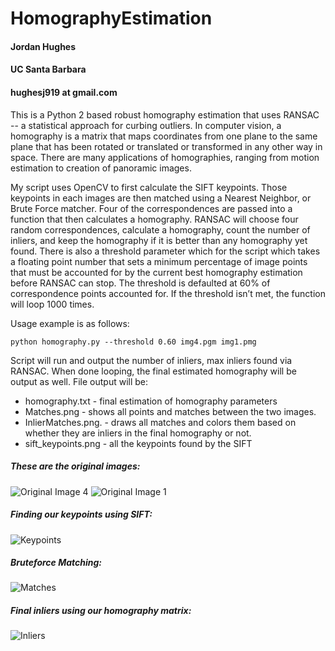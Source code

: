 # HomographyEstimation
#### Jordan Hughes
#### UC Santa Barbara
#### hughesj919 at gmail.com

This is a Python 2 based robust homography estimation that uses RANSAC -- a statistical approach for curbing outliers. 
In computer vision, a homography is a matrix that maps coordinates from one plane to the same plane that has been rotated or translated or
transformed in any other way in space. There are many applications of homographies, ranging from motion estimation to creation of
panoramic images.

My script uses OpenCV to first calculate the SIFT keypoints. Those keypoints in each images are then matched using a Nearest Neighbor,
or Brute Force matcher. Four of the correspondences are passed into a function that then calculates a homography. RANSAC will
choose four random correspondences, calculate a homography, count the number of inliers, and keep the homography if it is better
than any homography yet found. There is also a threshold parameter which for the script which takes a floating point number that sets a minimum percentage of 
image points that must be accounted for by the current best homography estimation before RANSAC can stop. 
The threshold is defaulted at 60% of correspondence points accounted for.  If the threshold isn’t met, the function will loop 1000 times.

Usage example is as follows:

```python homography.py --threshold 0.60 img4.pgm img1.pmg```

Script will run and output the number of inliers, max inliers found via RANSAC. When done looping, the final estimated homography will be output as well. File output will be:

* homography.txt - final estimation of homography parameters
* Matches.png - shows all points and matches between the two images.
* InlierMatches.png. - draws all matches and colors them based on whether they are inliers in the final homography or not.
* sift_keypoints.png - all the keypoints found by the SIFT 

##### These are the original images: 

![Original Image 4](img4.png)
![Original Image 1](img1.png)

##### Finding our keypoints using SIFT:

![Keypoints](sift_keypoints.png)

##### Bruteforce Matching:

![Matches](Matches.png)

##### Final inliers using our homography matrix:

![Inliers](InlierMatches.png)

